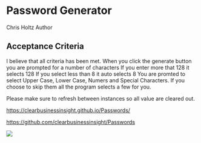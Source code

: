 # Password Generator

Chris Holtz Author


## Acceptance Criteria

I believe that all criteria has been met.
When you click the generate button you are prompted for a number of characters
    If you enter more that 128 it selects 128
    If you select less than 8 it auto selects 8
You are promted to select Upper Case, Lower Case, Numers and Special Characters.
If you choose to skip them all the program selects a few for you.

Please make sure to refresh between instances so all value are cleared out.




https://clearbusinessinsight.github.io/Passwords/

https://github.com/clearbusinessinsight/Passwords



![](../../../../Downloads/Password%20Generator%20(1).gif)







